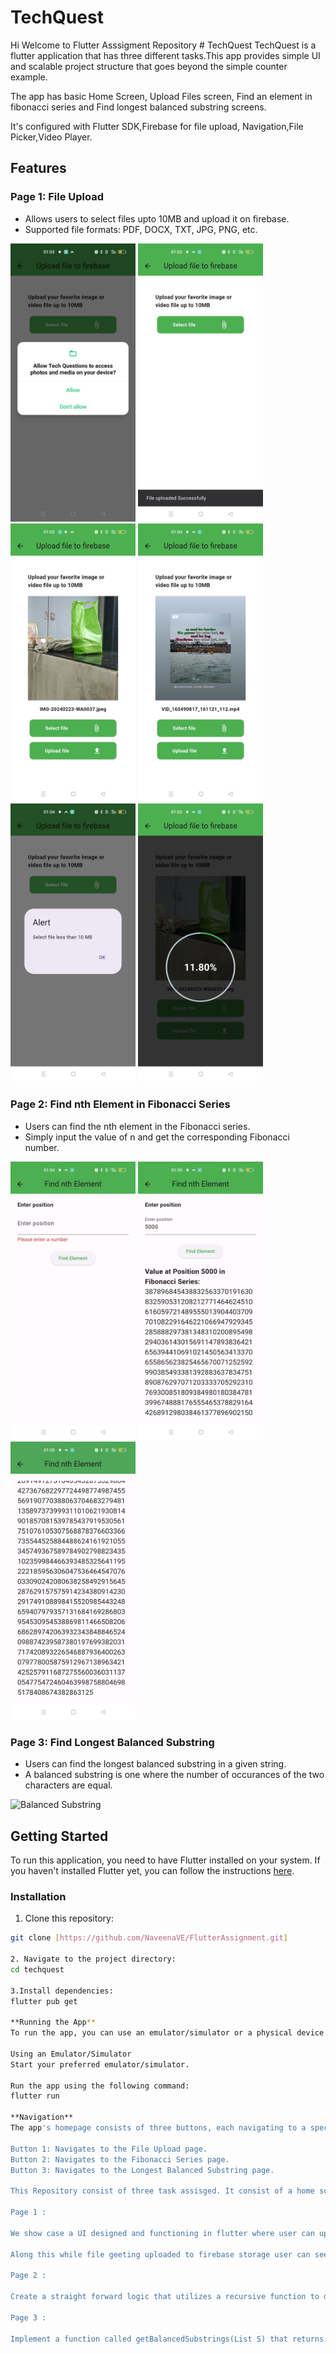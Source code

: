 # TechQuest
Hi Welcome to Flutter Asssigment Repository # TechQuest 
TechQuest is a flutter application that has three different tasks.This app provides simple UI and scalable project structure that goes beyond the simple counter example.

The app has basic Home Screen, Upload Files screen, Find an element in fibonacci series and Find longest balanced substring screens.

It's configured with Flutter SDK,Firebase for file upload, Navigation,File Picker,Video Player.

## Features

### Page 1: File Upload
- Allows users to select files upto 10MB and upload it on firebase.
- Supported file formats: PDF, DOCX, TXT, JPG, PNG, etc.

<img src="/images/fileupload0.png" alt="File Upload" width="200"/>
<img src="/images/fileupload1.png" alt="File Upload" width="200"/>
<img src="/images/fileupload2.png" alt="File Upload" width="200"/>
<img src="/images/fileupload3.png" alt="File Upload" width="200"/>
<img src="/images/fileupload4.png" alt="File Upload" width="200"/>
<img src="/images/fileupload5.png" alt="File Upload" width="200"/>

### Page 2: Find nth Element in Fibonacci Series
- Users can find the nth element in the Fibonacci series.
- Simply input the value of n and get the corresponding Fibonacci number.

<img src="/images/fibonacci1.jpeg" alt="Fibonacci Element" width="200"/>
<img src="/images/fibonacci2.png" alt="Fibonacci Element" width="200"/>
<img src="/images/fibonacci3.png" alt="Fibonacci Element" width="200"/>

### Page 3: Find Longest Balanced Substring
- Users can find the longest balanced substring in a given string.
- A balanced substring is one where the number of occurances of the two characters are equal.

<img src="/images/substring" alt="Balanced Substring" width="200"/>

## Getting Started

To run this application, you need to have Flutter installed on your system. If you haven't installed Flutter yet, you can follow the instructions [here](https://flutter.dev/docs/get-started/install).

### Installation

1. Clone this repository:

```bash
git clone [https://github.com/NaveenaVE/FlutterAssignment.git]

2. Navigate to the project directory:
cd techquest

3.Install dependencies:
flutter pub get

**Running the App**
To run the app, you can use an emulator/simulator or a physical device connected to your development environment.

Using an Emulator/Simulator
Start your preferred emulator/simulator.

Run the app using the following command:
flutter run

**Navigation**
The app's homepage consists of three buttons, each navigating to a specific page:

Button 1: Navigates to the File Upload page.
Button 2: Navigates to the Fibonacci Series page.
Button 3: Navigates to the Longest Balanced Substring page.

This Repository consist of three task assisged. It consist of a home screen which consits of three button each navigates to any indiviually task 

Page 1 :

We show case a UI designed and functioning in flutter where user can upload  image or video, from his/her local device or Google drive which consist of maxmium size 10MB. The upload file is successfully uploaded to firebase storage, from where user can download and interact with image or video. 

Along this while file geeting uploaded to firebase storage user can see the progress of file uploading along parallel preview, once file is uploaded or leads to error appropriate message is displayed. 

Page 2 :

Create a straight forward logic that utilizes a recursive function to determine the Fibonacci value at a specified position. Ensuring  performance at scale, allowing it to handle larger numbers without experiencing exponential slowdown. When dealing with substantial numbers where the Fibonacci value becomes excessively large, the application should display an infinity sign instead.

Page 3 :

Implement a function called getBalancedSubstrings(List S) that returns an array of the longest balanced substrings of the input string S
